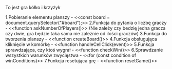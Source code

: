 To jest gra kółko i krzyżyk

1.Pobieranie elementu planszy - <<const board = document.querySelector("#board");>>
2.Funkcja do pytania o liczbę graczy - <<function askNumberOfPlayers()>> (Nie zależy czy bedzię jedna gracza czy dwie, gra będzie taka sama nie zależnie od ilości graczów) 
3.Funkcja do tworzenia planszy - <<function createBoard()>>
4.Funkcja obsługująca kliknięcie w komórkę - <<function handleCellClick(event)>> 
5.Funkcja sprawdzająca, czy ktoś wygrał - <<function checkWin()>>
6.Sprawdzanie wszystkich warunków zwycięstwa - <<for (const condition of winConditions)>>
7.Funkcja resetująca grę - <<function resetGame()>>
